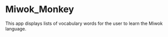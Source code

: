 # Miwok_Monkey
This app displays lists of vocabulary words for the user to learn the Miwok language. 
